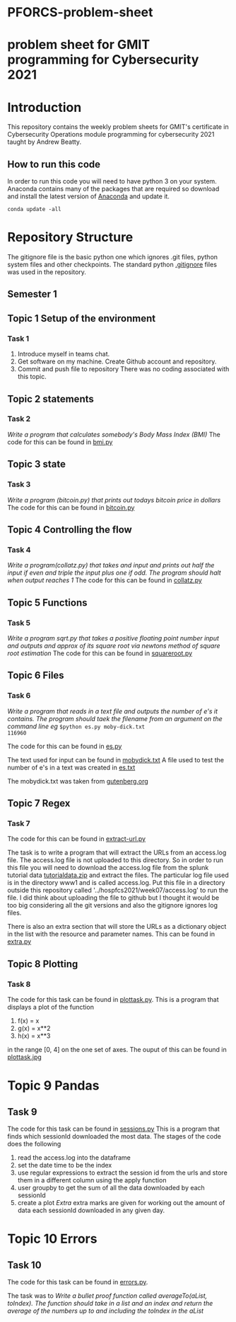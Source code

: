 # PFORCS-problem-sheet
# problem sheet for GMIT programming for Cybersecurity 2021
# Introduction
This repository contains the weekly problem sheets for GMIT's certificate in Cybersecurity Operations module programming for cybersecurity 2021 taught by Andrew Beatty. 

## How to run this code
In order to run this code you will need to have python 3 on your system.  Anaconda contains many of the packages that are required so download and install the latest version of [Anaconda](https://www.anaconda.com/products/individual) and update it. 

<code>conda update -all</code>


# Repository Structure
The gitignore file is the basic python one which ignores .git files, python system files and other checkpoints. The standard python [.gitignore](https://github.com/Osheah/PFORCS-problem-sheet/blob/main/.gitignore) files was used in the repository. 

## Semester 1

## Topic 1 Setup of the environment
### Task 1 
1. Introduce myself in teams chat. 
2. Get software on my machine. Create Github account and repository. 
3. Commit and push file to repository 
There was no coding associated with this topic. 

## Topic 2 statements
### Task 2
*Write a program that calculates somebody's Body Mass Index (BMI)*
The code for this can be found in [bmi.py](https://github.com/Osheah/PFORCS-problem-sheet/blob/main/bmi.py)

## Topic 3 state
### Task 3
*Write a program (bitcoin.py) that prints out todays bitcoin price in dollars*
The code for this can be found in [bitcoin.py](https://github.com/Osheah/PFORCS-problem-sheet/blob/main/bitcoin.py)

## Topic 4 Controlling the flow
### Task 4
*Write a program(collatz.py) that takes and input and prints out half the input if even and triple the input plus one if odd. The program should halt when output reaches 1*
The code for this can be found in [collatz.py](https://github.com/Osheah/PFORCS-problem-sheet/blob/main/collatz.py)

## Topic 5 Functions
###  Task 5
*Write a program sqrt.py that takes a positive floating point number input and outputs and approx of its square root via newtons method of square root estimation*
The code for this can be found in [squareroot.py](https://github.com/Osheah/PFORCS-problem-sheet/blob/main/squareroot.py)

## Topic 6 Files
### Task 6
*Write a program that reads in a text file and outputs the number of e's it contains. The program should taek the filename from an argument on the command line eg*
<code>$python es.py moby-dick.txt
116960</code>

The code for this can be found in [es.py](https://github.com/Osheah/PFORCS-problem-sheet/blob/main/es.py)

The text used for input can be found in [mobydick.txt](https://github.com/Osheah/PFORCS-problem-sheet/blob/main/mobydick.txt)
A file used to test the number of e's in a text was created in [es.txt](https://github.com/Osheah/PFORCS-problem-sheet/blob/main/es.txt) 

The mobydick.txt was taken from [gutenberg.org](https://www.gutenberg.org/files/2701/old/moby10b.txt)

##  Topic 7 Regex
### Task 7
The code for this can be found in [extract-url.py](https://github.com/Osheah/PFORCS-problem-sheet/blob/main/extract-url.py)

The task is to write a program that will extract the URLs from an access.log file. The access.log file is not uploaded to this directory. So in order to run this file you will need to download the access.log file from the splunk tutorial data  [tutorialdata.zip](https://docs.splunk.com/images/Tutorial/tutorialdata.zip) and extract the files. 
The particular log file used is in the directory www1 and is called  access.log. Put this file in a directory outside this repository called '../hospfcs2021/week07/access.log' to run the file. 
I did think about uploading the file to github but I thought it would be too big considering all the git versions and also the gitignore ignores log files. 

There is also an extra section that will store the URLs as a dictionary object in the list with the resource and parameter names. This can be found in [extra.py](https://github.com/Osheah/PFORCS-problem-sheet/blob/main/extra.py)


## Topic 8 Plotting
### Task 8
The code for this task can be found in [plottask.py](https://github.com/Osheah/PFORCS-problem-sheet/blob/main/plottask.py). This is a program that displays a plot of the function 
1. f(x) = x 
2. g(x) = x**2 
3. h(x) = x**3

in the range [0, 4] on the one set of axes. The ouput of this can be found in [plottask.jpg](https://github.com/Osheah/PFORCS-problem-sheet/blob/main/plottask.jpg)

# Topic 9 Pandas
## Task 9
The code for this task can be found in [sessions.py](https://github.com/Osheah/PFORCS-problem-sheet/blob/main/sessions.py) 
This is a program that finds which sessionId downloaded the most data. The stages of the code does the following
1. read the access.log into the dataframe
2. set the date time to be the index
3. use regular expressions to extract the session id from the urls and store them in a different column using the apply function
4. user groupby to get the sum of all the data downloaded by each sessionId
5. create a plot
*Extra*
extra marks are given for working out the amount of data each sessionId downloaded in any given day. 


# Topic 10 Errors
## Task 10
The code for this task can be found in [errors.py](https://github.com/Osheah/PFORCS-problem-sheet/blob/main/errors.py). 

The task was to 
*Write a bullet proof function called averageTo(aList, toIndex). The function should take in a list and an index and return the average of the numbers up to and including the toIndex in the aList*


